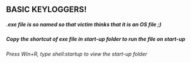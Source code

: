 ## BASIC KEYLOGGERS!

##### .exe file is so named so that victim thinks that it is an OS file ;)
##### Copy the shortcut of exe file in start-up folder to run the file on start-up
###### Press Win+R, type shell:startup to view the start-up folder
